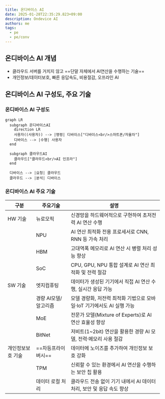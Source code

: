 ```yaml
---
title: 온디바이스 AI
date: 2025-01-28T22:35:29.823+09:00
description: Ondevice AI
authors: me
tags:
  - pe
  - pe/conv
---
```


## 온디바이스 AI 개념

- 클라우드 서버를 거치지 않고 ==단말 자체에서 AI연산을 수행하는 기술==
- 개인정보/데이터보호, 빠른 응답속도, 비용절감, 오프라인 AI

## 온디바이스 AI 구성도, 주요 기술

### 온디바이스 AI 구성도

```mermaid
graph LR
  subgraph 온디바이스AI
    direction LR
    사용자((사용자)) --> |명령| 디바이스["디바이스<br/>스마트폰/자율차"]
    디바이스 --> |수행| 사용자
  end

  subgraph 클라우드AI
    클라우드["클라우드<br/>AI 인프라"]
  end

  디바이스 --> |요청| 클라우드
  클라우드 --> |분석| 디바이스
```

### 온디바이스 AI 주요 기술

| 구분 | 주요기술 | 설명 |
| --- | --- | --- |
| HW 기술 | 뉴로모픽 | 신경망을 하드웨어적으로 구현하여 초저전력 AI 연산 수행 |
| | NPU | AI 연산 최적화 전용 프로세서로 CNN, RNN 등 가속 처리 |
| | HBM | 고대역폭 메모리로 AI 연산 시 병렬 처리 성능 향상 |
| | SoC | CPU, GPU, NPU 통합 설계로 AI 연산 최적화 및 전력 절감 |
| SW 기술 | 엣지컴퓨팅 | 데이터가 생성된 기기에서 직접 AI 연산 수행, 실시간 응답 가능 |
| | 경량 AI모델/알고리즘 | 모델 경량화, 저전력 최적화 기법으로 모바일·IoT 기기에서도 AI 실행 가능 |
| | MoE | 전문가 모델(Mixture of Experts)로 AI 연산 효율성 향상 |
| | BitNet | 저비트(1~2bit) 연산을 활용한 경량 AI 모델, 전력·메모리 사용 절감 |
| 개인정보보호 기술 | ==차등프라이버시== | 데이터에 노이즈를 추가하여 개인정보 보호 강화 |
| | TPM | 신뢰할 수 있는 환경에서 AI 연산을 수행하는 보안 칩 활용 |
| | 데이터 로컬 처리 | 클라우드 전송 없이 기기 내에서 AI 데이터 처리, 보안 및 응답 속도 향상 |
